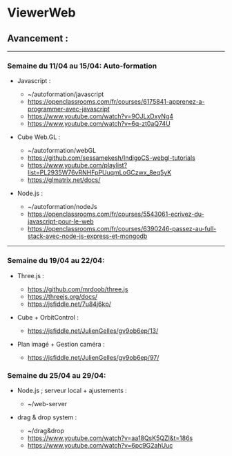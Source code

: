 # ViewerWeb

## Avancement :

---

### Semaine du 11/04 au 15/04: Auto-formation

- Javascript :

  - ~/autoformation/javascript
  - https://openclassrooms.com/fr/courses/6175841-apprenez-a-programmer-avec-javascript
  - https://www.youtube.com/watch?v=9OJLxDxyNg4
  - https://www.youtube.com/watch?v=6q-zt0aQ74U

- Cube Web.GL :

  - ~/autoformation/webGL
  - https://github.com/sessamekesh/IndigoCS-webgl-tutorials
  - https://www.youtube.com/playlist?list=PL2935W76vRNHFpPUuqmLoGCzwx_8eq5yK
  - https://glmatrix.net/docs/

- Node.js :

  - ~/autoformation/nodeJs
  - https://openclassrooms.com/fr/courses/5543061-ecrivez-du-javascript-pour-le-web
  - https://openclassrooms.com/fr/courses/6390246-passez-au-full-stack-avec-node-js-express-et-mongodb

---

### Semaine du 19/04 au 22/04:

- Three.js :

  - https://github.com/mrdoob/three.js
  - https://threejs.org/docs/
  - https://jsfiddle.net/7u84j6kp/

- Cube + OrbitControl :

  - https://jsfiddle.net/JulienGelles/gv9ob6ep/13/

- Plan imagé + Gestion caméra :

  - https://jsfiddle.net/JulienGelles/gv9ob6ep/97/

### Semaine du 25/04 au 29/04:

- Node.js ; serveur local + ajustements :

  - ~/web-server

- drag & drop system :

  - ~/drag&drop
  - https://www.youtube.com/watch?v=aa18QsK5QZI&t=186s
  - https://www.youtube.com/watch?v=6pc9G2ahUuc

